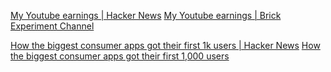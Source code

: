 
[My Youtube earnings | Hacker News](https://news.ycombinator.com/item?id=34225192)
[My Youtube earnings | Brick Experiment Channel](https://brickexperimentchannel.wordpress.com/2022/11/19/my-youtube-earnings/)

[How the biggest consumer apps got their first 1k users | Hacker News](https://news.ycombinator.com/item?id=23290154)
[How the biggest consumer apps got their first 1,000 users](https://www.lennysnewsletter.com/p/how-the-biggest-consumer-apps-got)
